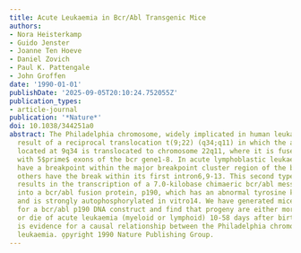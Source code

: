 ```yaml
---
title: Acute Leukaemia in Bcr/Abl Transgenic Mice
authors:
- Nora Heisterkamp
- Guido Jenster
- Joanne Ten Hoeve
- Daniel Zovich
- Paul K. Pattengale
- John Groffen
date: '1990-01-01'
publishDate: '2025-09-05T20:10:24.752055Z'
publication_types:
- article-journal
publication: '*Nature*'
doi: 10.1038/344251a0
abstract: The Philadelphia chromosome, widely implicated in human leukaemia, is the
  result of a reciprocal translocation t(9;22) (q34;q11) in which the abl oncogene
  located at 9q34 is translocated to chromosome 22q11, where it is fused head-to-tail
  with 5$prime$ exons of the bcr gene1-8. In acute lymphoblastic leukaemia, some patients
  have a breakpoint within the major breakpoint cluster region of the bcr gene, whereas
  others have the break within its first intron6,9-13. This second type of translocation
  results in the transcription of a 7.0-kilobase chimaeric bcr/abl messenger RNA translated
  into a bcr/abl fusion protein, p190, which has an abnormal tyrosine kinase activity
  and is strongly autophosphorylated in vitro14. We have generated mice transgenic
  for a bcr/abl p190 DNA construct and find that progeny are either moribund with,
  or die of acute leukaemia (myeloid or lymphoid) 10-58 days after birth. This finding
  is evidence for a causal relationship between the Philadelphia chromosome and human
  leukaemia. o̧pyright 1990 Nature Publishing Group.
---
```

